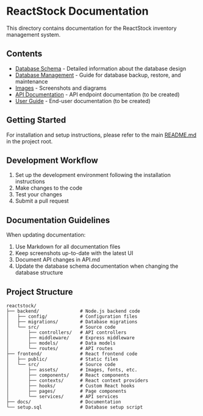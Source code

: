 # ReactStock Documentation

This directory contains documentation for the ReactStock inventory management system.

## Contents

- [Database Schema](DATABASE_SCHEMA.md) - Detailed information about the database design
- [Database Management](DATABASE_MANAGEMENT.md) - Guide for database backup, restore, and maintenance
- [Images](./images/) - Screenshots and diagrams
- [API Documentation](API.md) - API endpoint documentation (to be created)
- [User Guide](USER_GUIDE.md) - End-user documentation (to be created)

## Getting Started

For installation and setup instructions, please refer to the main [README.md](../README.md) in the project root.

## Development Workflow

1. Set up the development environment following the installation instructions
2. Make changes to the code
3. Test your changes
4. Submit a pull request

## Documentation Guidelines

When updating documentation:

1. Use Markdown for all documentation files
2. Keep screenshots up-to-date with the latest UI
3. Document API changes in API.md
4. Update the database schema documentation when changing the database structure

## Project Structure

```
reactstock/
├── backend/               # Node.js backend code
│   ├── config/            # Configuration files
│   ├── migrations/        # Database migrations
│   └── src/               # Source code
│       ├── controllers/   # API controllers
│       ├── middleware/    # Express middleware
│       ├── models/        # Data models
│       └── routes/        # API routes
├── frontend/              # React frontend code
│   ├── public/            # Static files
│   └── src/               # Source code
│       ├── assets/        # Images, fonts, etc.
│       ├── components/    # React components
│       ├── contexts/      # React context providers
│       ├── hooks/         # Custom React hooks
│       ├── pages/         # Page components
│       └── services/      # API services
├── docs/                  # Documentation
└── setup.sql              # Database setup script
``` 